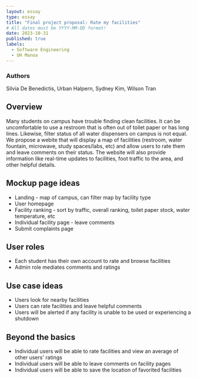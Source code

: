 ```yaml
---
layout: essay
type: essay
title: "Final project proposal: Rate my facilities"
# All dates must be YYYY-MM-DD format!
date: 2023-10-31
published: true
labels:
  - Software Engineering
  - UH Manoa
---
```


### Authors

Silvia De Benedictis, Urban Halpern, Sydney Kim, Wilson Tran

## Overview

Many students on campus have trouble finding clean facilities. It can be uncomfortable to use a restroom that is often out of toilet paper or has long lines. Likewise, filter status of all water dispensers on campus is not equal. We propose a webite that will display a map of facilities (restroom, water fountain, microwave, study spaces/labs, etc) and allow users to rate them and leave comments on their status. The website will also provide information like real-time updates to facilities, foot traffic to the area, and other helpful details.

## Mockup page ideas

- Landing - map of campus, can filter map by facility type
- User homepage
- Facility ranking - sort by traffic, overall ranking, toilet paper stock, water temperature, etc
- Individual facility page - leave comments
- Submit complaints page

## User roles

- Each student has their own account to rate and browse facilities
- Admin role mediates comments and ratings

## Use case ideas

- Users look for nearby facilities
- Users can rate facilities and leave helpful comments
- Users will be alerted if any facility is unable to be used or experiencing a shutdown

## Beyond the basics

- Individual users will be able to rate facilities and view an average of other users' ratings
- Individual users will be able to leave comments on facility pages
- Individual users will be able to save the location of favorited facilities
